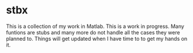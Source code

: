 # stbx
This is a collection of my work in Matlab. This is a work in progress. Many funtions are stubs and many more do not handle all the cases they were planned to. Things will get updated when I have time to to get my hands on it.
